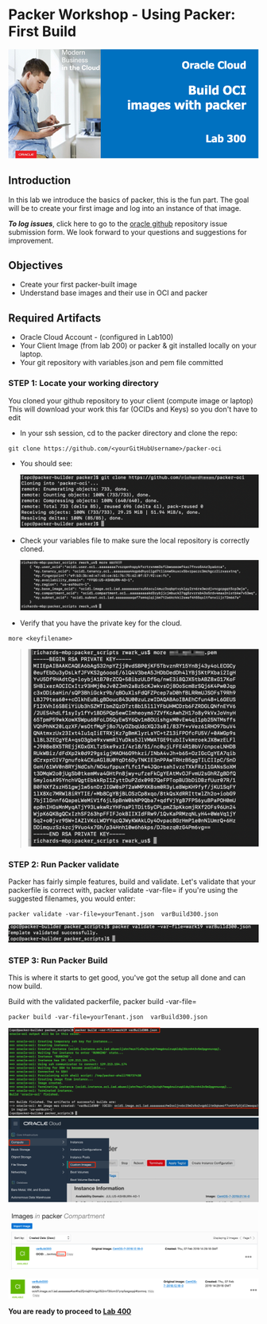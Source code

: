 
# Packer Workshop - Using Packer:  First Build

![](images/WorkshopHeader/300.png)

## Introduction

In this lab we introduce the basics of packer, this is the fun part. The goal will be to create your first image and log into an instance of that image.

***To log issues***, click here to go to the [ oracle github](https://github.com/oracle/learning-library/issues/new) repository issue submission form. We look forward to your questions and suggestions for improvement.

## Objectives

- Create your first packer-built image
- Understand base images and their use in OCI and packer

## Required Artifacts

- Oracle Cloud Account - (configured in Lab100)
- Your Client Image (from lab 200) or packer & git installed locally on your laptop.
- Your git repository with variables.json and pem file committed 

### **STEP 1**: Locate your working directory
You cloned your github repository to your client (compute image or laptop)  This will download your work this far (OCIDs and Keys) so you don't have to edit 

- In your ssh session, cd to the packer directory and clone the repo:
```
git clone https://github.com/<yourGitHubUsername>/packer-oci
```
- You should see:

    ![](images/Lab300/1.png)

- Check your variables file to make sure the local repository is correctly cloned.

    ![](images/Lab300/2.png)

- Verify that you have the private key for the cloud.
```
more <keyfilename>
```
>    ![](images/Lab300/3.png)

### **STEP 2**: Run Packer validate

Packer has fairly simple features, build and validate.  Let's validate that your packerfile is correct with,
packer validate -var-file=<varfilename> <packerfile> if you're using the suggested filenames, you would enter:
```
packer validate -var-file=yourTenant.json  varBuild300.json
```

  ![](images/Lab300/4.png)

### **STEP 3**: Run Packer Build

This is where it starts to get good, you've got the setup all done and can now build.

Build with the validated packerfile, packer build -var-file=<varfilename> <packerfile> 

```
packer build -var-file=yourTenant.json  varBuild300.json
```
  ![](images/Lab300/5.png)
  ![](images/Lab300/6.png)

  ![](images/Lab300/7.png)

  ![](images/Lab300/7.1.png)

**You are ready to proceed to [Lab 400](Lab400.md)**
